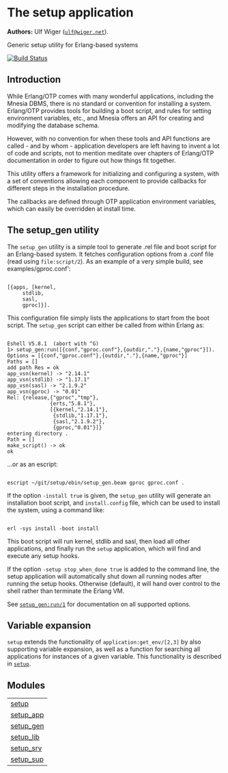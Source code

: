 

# The setup application #

__Authors:__ Ulf Wiger ([`ulf@wiger.net`](mailto:ulf@wiger.net)).

Generic setup utility for Erlang-based systems

[![Build Status](https://travis-ci.org/uwiger/setup.svg)](https://travis-ci.org/uwiger/setup)


## Introduction ##

While Erlang/OTP comes with many wonderful applications, including the
Mnesia DBMS, there is no standard or convention for installing a
system. Erlang/OTP provides tools for building a boot script, and rules
for setting environment variables, etc., and Mnesia offers an API for
creating and modifying the database schema.

However, with no convention for when these tools and API functions
are called - and by whom - application developers are left having to
invent a lot of code and scripts, not to mention meditate over chapters
of Erlang/OTP documentation in order to figure out how things fit
together.

This utility offers a framework for initializing and configuring a
system, with a set of conventions allowing each component to provide
callbacks for different steps in the installation procedure.

The callbacks are defined through OTP application environment variables,
which can easily be overridden at install time.


## The setup_gen utility ##

The `setup_gen` utility is a simple tool to generate .rel file and
boot script for an Erlang-based system. It fetches configuration options
from a .conf file (read using `file:script/2`). As an example of a very
simple build, see examples/gproc.conf':

```

[{apps, [kernel,
	 stdlib,
	 sasl,
	 gproc]}].

```

This configuration file simply lists the applications to start from the
boot script. The `setup_gen` script can either be called from within
Erlang as:

```

Eshell V5.8.1  (abort with ^G)
1> setup_gen:run([{conf,"gproc.conf"},{outdir,"."},{name,"gproc"}]).
Options = [{conf,"gproc.conf"},{outdir,"."},{name,"gproc"}]
Paths = []
add path Res = ok
app_vsn(kernel) -> "2.14.1"
app_vsn(stdlib) -> "1.17.1"
app_vsn(sasl) -> "2.1.9.2"
app_vsn(gproc) -> "0.01"
Rel: {release,{"gproc","tmp"},
              {erts,"5.8.1"},
              [{kernel,"2.14.1"},
               {stdlib,"1.17.1"},
               {sasl,"2.1.9.2"},
               {gproc,"0.01"}]}
entering directory .
Path = []
make_script() -> ok
ok

```

...or as an escript:

```

escript ~/git/setup/ebin/setup_gen.beam gproc gproc.conf .

```

If the option `-install true` is given, the `setup_gen` utility will
generate an installation boot script, and `install.config` file, which
can be used to install the system, using a command like:

```

erl -sys install -boot install

```

This boot script will run kernel, stdlib and sasl, then load all other
applications, and finally run the `setup` application, which will find
and execute any setup hooks.

If the option `-setup stop_when_done true` is added to the command line,
the setup application will automatically shut down all running nodes after
running the setup hooks. Otherwise (default), it will hand over control to
the shell rather than terminate the Erlang VM.

See [`setup_gen:run/1`](setup_gen.md#run-1) for documentation on all supported options.


## Variable expansion ##
`setup` extends the functionality of `application:get_env/[2,3]` by also
supporting variable expansion, as well as a function for searching all
applications for instances of a given variable. This functionality is described
in [`setup`](setup.md).


## Modules ##


<table width="100%" border="0" summary="list of modules">
<tr><td><a href="setup.md" class="module">setup</a></td></tr>
<tr><td><a href="setup_app.md" class="module">setup_app</a></td></tr>
<tr><td><a href="setup_gen.md" class="module">setup_gen</a></td></tr>
<tr><td><a href="setup_lib.md" class="module">setup_lib</a></td></tr>
<tr><td><a href="setup_srv.md" class="module">setup_srv</a></td></tr>
<tr><td><a href="setup_sup.md" class="module">setup_sup</a></td></tr></table>

